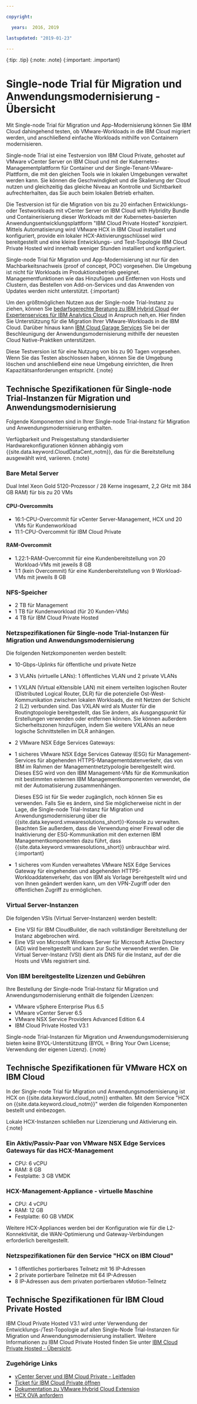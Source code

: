 ```yaml
---

copyright:

  years:  2016, 2019

lastupdated: "2019-01-23"

---
```


{:tip: .tip}
{:note: .note}
{:important: .important}

# Single-node Trial für Migration und Anwendungsmodernisierung - Übersicht

Mit Single-node Trial für Migration und App-Modernisierung können Sie IBM Cloud dahingehend testen, ob VMware-Workloads in die IBM Cloud migriert werden, und anschließend einfache Workloads mithilfe von Containern modernisieren.

Single-node Trial ist eine Testversion von IBM Cloud Private, gehostet auf VMware vCenter Server on IBM Cloud und mit der Kubernetes-Managementplattform für Container und der Single-Tenant-VMware-Plattform, die mit den gleichen Tools wie in lokalen Umgebungen verwaltet werden kann. Sie können die Geschwindigkeit und die Skalierung der Cloud nutzen und gleichzeitig das gleiche Niveau an Kontrolle und Sichtbarkeit aufrechterhalten, das Sie auch beim lokalen Betrieb erhalten.

Die Testversion ist für die Migration von bis zu 20 einfachen Entwicklungs- oder Testworkloads mit vCenter Server on IBM Cloud with Hybridity Bundle und Containerisierung dieser Workloads mit der Kubernetes-basierten Anwendungsentwicklungsplattform "IBM Cloud Private Hosted" konzipiert. Mittels Automatisierung wird VMware HCX in IBM Cloud installiert und konfiguriert, provide ein lokaler HCX-Aktivierungsschlüssel wird bereitgestellt und eine kleine Entwicklungs- und Test-Topologie IBM Cloud Private Hosted wird innerhalb weniger Stunden installiert und konfiguriert.

Single-node Trial für Migration und App-Modernisierung ist nur für den Machbarkeitsnachweis (proof of concept, POC) vorgesehen. Die Umgebung ist nicht für Workloads im Produktionsbetrieb geeignet. Managementfunktionen wie das Hinzufügen und Entfernen von Hosts und Clustern, das Bestellen von Add-on-Services und das Anwenden von Updates werden nicht unterstützt.
{:important}

Um den größtmöglichen Nutzen aus der Single-node Trial-Instanz zu ziehen, können Sie [bedarfsgerechte Beratung zu IBM Hybrid Cloud](https://public.dhe.ibm.com/software/data/sw-library/services/ODC.pdf) der [Expertenservices für IBM Analytics Cloud](https://www.ibm.com/analytics/us/en/services/cloud-expert-services.html) in Anspruch neh,en. Hier finden Sie Unterstützung für die Migration Ihrer VMware-Workloads in die IBM Cloud. Darüber hinaus kann [IBM Cloud Garage Services](https://www.ibm.com/cloud/garage/) Sie bei der Beschleunigung der Anwendungsmodernisierung mithilfe der neuesten Cloud Native-Praktiken unterstützen.

Diese Testversion ist für eine Nutzung von bis zu 90 Tagen vorgesehen. Wenn Sie das Testen abschlossen haben, können Sie die Umgebung löschen und anschließend eine neue Umgebung einrichten, die Ihren Kapazitätsanforderungen entspricht.
{:note}

## Technische Spezifikationen für Single-node Trial-Instanzen für Migration und Anwendungsmodernisierung

Folgende Komponenten sind in Ihrer Single-node Trial-Instanz für Migration und Anwendungsmodernisierung enthalten.

Verfügbarkeit und Preisgestaltung standardisierter Hardwarekonfigurationen können abhängig vom {{site.data.keyword.CloudDataCent_notm}}, das für die Bereitstellung ausgewählt wird, variieren.
{:note}

### Bare Metal Server

Dual Intel Xeon Gold 5120-Prozessor / 28 Kerne insgesamt, 2,2 GHz mit 384 GB RAM) für bis zu 20 VMs

#### CPU-Overcommits

* 16:1-CPU-Overcommit für vCenter Server-Management, HCX und 20 VMs für Kundenworkload
* 11:1-CPU-Overcommit für IBM Cloud Private

#### RAM-Overcommit

* 1.22:1-RAM-Overcommit für eine Kundenbereitstellung von 20 Workload-VMs mit jeweils 8 GB
* 1:1 (kein Overcommit) für eine Kundenbereitstellung von 9 Workload-VMs mit jeweils 8 GB

### NFS-Speicher

* 2 TB für Management
* 1 TB für Kundenworkload (für 20 Kunden-VMs)
* 4 TB für IBM Cloud Private Hosted

### Netzspezifikationen für Single-node Trial-Instanzen für Migration und Anwendungsmodernisierung

Die folgenden Netzkomponenten werden bestellt:
*  10-Gbps-Uplinks für öffentliche und private Netze
*  3 VLANs (virtuelle LANs): 1 öffentliches VLAN und 2 private VLANs
*  1 VXLAN (Virtual eXtensible LAN) mit einem verteilten logischen Router (Distributed Logical Router, DLR) für die potenzielle Ost-West-Kommunikation zwischen lokalen Workloads, die mit Netzen der Schicht 2 (L2) verbunden sind. Das VXLAN wird als Muster für die Routingtopologie bereitgestellt, das Sie ändern, als Ausgangspunkt für Erstellungen verwenden oder entfernen können. Sie können außerdem Sicherheitszonen hinzufügen, indem Sie weitere VXLANs an neue logische Schnittstellen im DLR anhängen.
*  2 VMware NSX Edge Services Gateways:
  * 1 sicheres VMware NSX Edge Services Gateway (ESG) für Management-Services für abgehenden HTTPS-Managementdatenverkehr, das von IBM im Rahmen der Managementnetztypologie bereitgestellt wird. Dieses ESG wird von den IBM Management-VMs für die Kommunikation mit bestimmten externen IBM Managementkomponenten verwendet, die mit der Automatisierung zusammenhängen.

    Dieses ESG ist für Sie weder zugänglich, noch können Sie es verwenden. Falls Sie es ändern, sind Sie möglicherweise nicht in der Lage, die Single-node Trial-Instanz für Migration und Anwendungsmodernisierung über die {{site.data.keyword.vmwaresolutions_short}}-Konsole zu verwalten. Beachten Sie außerdem, dass die Verwendung einer Firewall oder die Inaktivierung der ESG-Kommunikation mit den externen IBM Managementkomponenten dazu führt, dass {{site.data.keyword.vmwaresolutions_short}} unbrauchbar wird.
    {:important}
  * 1 sicheres vom Kunden verwaltetes VMware NSX Edge Services Gateway für eingehenden und abgehenden HTTPS-Workloaddatenverkehr, das von IBM als Vorlage bereitgestellt wird und von Ihnen geändert werden kann, um den VPN-Zugriff oder den öffentlichen Zugriff zu ermöglichen.

### Virtual Server-Instanzen

Die folgenden VSIs (Virtual Server-Instanzen) werden bestellt:

* Eine VSI für IBM CloudBuilder, die nach vollständiger Bereitstellung der Instanz abgebrochen wird.
* Eine VSI von Microsoft Windows Server für Microsoft Active Directory (AD) wird bereitgestellt und kann zur Suche verwendet werden. Die Virtual Server-Instanz (VSI) dient als DNS für die Instanz, auf der die Hosts und VMs registriert sind.

### Von IBM bereitgestellte Lizenzen und Gebühren

Ihre Bestellung der Single-node Trial-Instanz für Migration und Anwendungsmodernisierung enthält die folgenden Lizenzen:

* VMware vSphere Enterprise Plus 6.5
* VMware vCenter Server 6.5
* VMware NSX Service Providers Advanced Edition 6.4
* IBM Cloud Private Hosted V3.1

Single-node Trial-Instanzen für Migration und Anwendungsmodernisierung bieten keine BYOL-Unterstützung (BYOL = Bring Your Own License; Verwendung der eigenen Lizenz).
{:note}

## Technische Spezifikationen für VMware HCX on IBM Cloud

In der Single-node Trial für Migration und Anwendungsmodernisierung ist HCX on {{site.data.keyword.cloud_notm}} enthalten. Mit dem Service "HCX on {{site.data.keyword.cloud_notm}}" werden die folgenden Komponenten bestellt und einbezogen.

Lokale HCX-Instanzen schließen nur Lizenzierung und Aktivierung ein.
{:note}

### Ein Aktiv/Passiv-Paar von VMware NSX Edge Services Gateways für das HCX-Management

* CPU: 6 vCPU
* RAM: 8 GB
* Festplatte: 3 GB VMDK

### HCX-Management-Appliance - virtuelle Maschine

* CPU: 4 vCPU
* RAM: 12 GB
* Festplatte: 60 GB VMDK

Weitere HCX-Appliances werden bei der Konfiguration wie für die L2-Konnektivität, die WAN-Optimierung und Gateway-Verbindungen erforderlich bereitgestellt.

### Netzspezifikationen für den Service "HCX on IBM Cloud"

* 1 öffentliches portierbares Teilnetz mit 16 IP-Adressen
* 2 private portierbare Teilnetze mit 64 IP-Adressen
* 8 IP-Adressen aus dem privaten portierbaren vMotion-Teilnetz

## Technische Spezifikationen für IBM Cloud Private Hosted

IBM Cloud Private Hosted V3.1 wird unter Verwendung der Entwicklungs-/Test-Topologie auf allen Single-Node Trial-Instanzen für Migration und Anwendungsmodernisierung installiert. Weitere Informationen zu IBM Cloud Private Hosted finden Sie unter [IBM Cloud Private Hosted - Übersicht](/docs/services/vmwaresolutions/services/icp_overview.html).

### Zugehörige Links

* [vCenter Server und IBM Cloud Private - Leitfaden](/docs/services/vmwaresolutions/archiref/vcsicp/vcsicp-intro.html)
* [Ticket für IBM Cloud Private öffnen](https://www.ibm.com/mysupport/s/?language=en_US)
* [Dokumentation zu VMware Hybrid Cloud Extension](https://hcx.vmware.com/#/vm-documentation)
* [HCX OVA anfordern](https://docs.vmware.com/en/VMware-NSX-Hybrid-Connect/3.5.1/user-guide/GUID-B0471D10-6EB0-4587-9205-11BF0C78EC1C.html)
